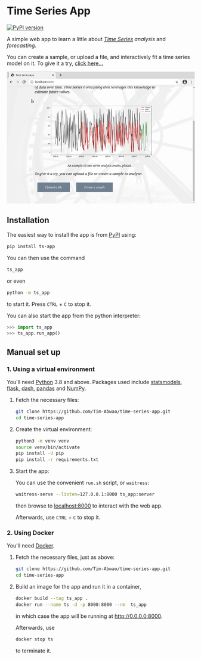 # Time Series App

[![PyPI version](https://badge.fury.io/py/ts-app.svg)](https://badge.fury.io/py/ts-app)

A simple web app to learn a little about *[Time Series][1] analysis* and *forecasting*.

You can create a sample, or upload a file, and interactively fit a time series model on it. To give it a try, [click here...][2]

![screencast of the app](https://raw.githubusercontent.com/Tim-Abwao/time-series-app/master/dashboard.gif)

## Installation

The easiest way to install the app is from [PyPI][3] using:

```bash
pip install ts-app
```

You can then use the command

```bash
ts_app
```

or even

```bash
python -m ts_app
```

to start it. Press `CTRL` + `C` to stop it.

You can also start the app from the python interpreter:

```python
>>> import ts_app
>>> ts_app.run_app()
```

## Manual set up

### 1. Using a virtual environment

You'll need [Python][4] 3.8 and above. Packages used include [statsmodels][5], [flask][6], [dash][7], [pandas][8] and [NumPy][9].

1. Fetch the necessary files:

    ```bash
    git clone https://github.com/Tim-Abwao/time-series-app.git
    cd time-series-app
    ```

2. Create the virtual environment:

    ```bash
    python3 -m venv venv
    source venv/bin/activate
    pip install -U pip
    pip install -r requirements.txt
    ```

3. Start the app:

    You can use the convenient `run.sh` script, or `waitress`:

    ```bash
    waitress-serve --listen=127.0.0.1:8000 ts_app:server
    ```

    then browse to [localhost:8000](http://127.0.0.1:8000) to interact with the web app.

    Afterwards, use `CTRL` + `C` to stop it.

### 2. Using Docker

You'll need [Docker][10].

1. Fetch the necessary files, just as above:

    ```bash
    git clone https://github.com/Tim-Abwao/time-series-app.git
    cd time-series-app
    ```

2. Build an image for the app and run it in a container,

    ```bash
    docker build --tag ts_app .
    docker run --name ts -d -p 8000:8000 --rm  ts_app
    ```

    in which case the app will be running at <http://0.0.0.0:8000>.

    Afterwards, use

    ```bash
    docker stop ts
    ```

    to terminate it.

[1]: https://en.wikipedia.org/wiki/Time_series
[2]: https://time-series-app.herokuapp.com
[3]: https://pypi.org/
[4]: https://www.python.org "The Python programming language"
[5]: https://www.statsmodels.org/stable/index.html
[6]: https://flask.palletsprojects.com/en/1.1.x/
[7]: https://dash.plotly.com/
[8]: https://pandas.pydata.org
[9]: https://numpy.org
[10]: https://www.docker.com/
